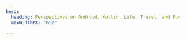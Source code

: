 ```yaml
---
hero:
  heading: Perspectives on Android, Kotlin, Life, Travel, and Fun
  maxWidthPX: "652"

---
```


